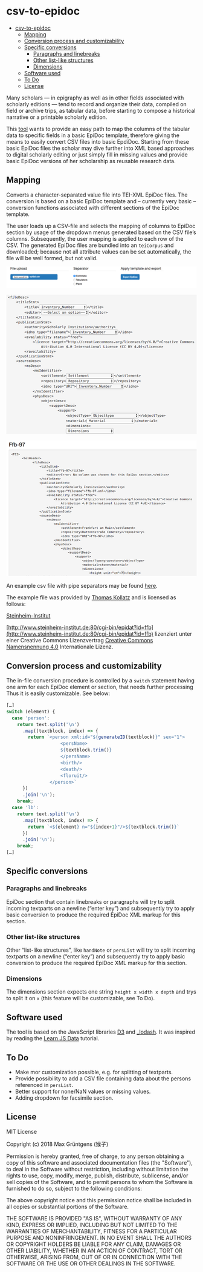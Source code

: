 # csv-to-epidoc

<!-- TOC START min:1 max:3 link:true update:true -->
- [csv-to-epidoc](#csv-to-epidoc)
  - [Mapping](#mapping)
  - [Conversion process and customizability](#conversion-process-and-customizability)
  - [Specific conversions](#specific-conversions)
    - [Paragraphs and linebreaks](#paragraphs-and-linebreaks)
    - [Other list-like structures](#other-list-like-structures)
    - [Dimensions](#dimensions)
  - [Software used](#software-used)
  - [To Do](#to-do)
  - [License](#license)

<!-- TOC END -->




Many scholars — in epigraphy as well as in other fields associated with scholarly editions — tend to record and organize their data, compiled on field or archive trips, as tabular data, before starting to compose a historical narrative or a printable scholarly edition.

This [tool](https://hou2zi0.github.io/csv-to-epidoc/HTML/csv-to-epidoc.html) wants to provide an easy path to map the columns of the tabular data to specific fields in a basic EpiDoc template, therefore giving the means to easily convert CSV files into basic EpdiDoc. Starting from these basic EpiDoc files the scholar may dive further into XML based approaches to digital scholarly editing or just simply fill in missing values and provide basic EpiDoc versions of her scholarship as reusable research data.  

## Mapping

Converts a character-separated value file into TEI-XML EpiDoc files. The conversion is based on a basic EpiDoc template and – currently very basic – conversion functions associated with different sections of the EpiDoc template.

The user loads up a CSV-file and selects the mapping of columns to EpiDoc section by usage of the dropdown menus generated based on the CSV file’s columns. Subsequently, the user mapping is applied to each row of the CSV. The generated EpiDoc files are bundled into an `teiCorpus` and downloaded; because not all attribute values can be set automatically, the file will be well formed, but not valid.

![Upload files](data/images/upload.png)

![Mapping of column names to   EpiDoc sections](data/images/mapping.png)

![Filled in EpiDoc template](data/images/filled_in.png)

An example csv file with pipe separators may be found [here](https://hou2zi0.github.io/csv-to-epidoc/data/files/epidat.csv).

The example file was provided by [Thomas Kollatz](https://github.com/KollatzThomas) and is licensed as follows:

[Steinheim-Institut](http://steinheim-institut.de/)

[http://www.steinheim-institut.de:80/cgi-bin/epidat?id=ffb](http://www.steinheim-institut.de:80/cgi-bin/epidat?id=ffb) lizenziert unter einer Creative Commons Lizenzvertrag
[Creative Commons Namensnennung 4.0](http://creativecommons.org/licenses/by/4.0/) Internationale Lizenz.

## Conversion process and customizability

The in-file conversion procedure is controlled by a `switch` statement having one arm for each EpiDoc element or section, that needs further processing Thus it is easily customizable. See below:

```javascript
[…]
switch (element) {
  case 'person':
    return text.split('\n')
      .map((textblock, index) => {
        return `<person xml:id="${generateID(textblock)}" sex="1">
                    <persName>
                    ${textblock.trim()}
                    </persName>
                    <birth/>
                    <death/>
                    <floruit/>
                </person>`
      })
      .join('\n');
    break;
  case 'lb':
    return text.split('\n')
      .map((textblock, index) => {
        return `<${element} n="${index+1}"/>${textblock.trim()}`
      })
      .join('\n');
    break;
[…]
```

## Specific conversions

### Paragraphs and linebreaks

EpiDoc section that contain linebreaks or paragraphs will try to split incoming textparts on a newline (“enter key”) and subsequently try to apply basic conversion to produce the required EpiDoc XML markup for this section.

### Other list-like structures

Other “list-like structures”, like `handNote` or `persList` will try to split incoming textparts on a newline (“enter key”) and subsequently try to apply basic conversion to produce the required EpiDoc XML markup for this section.

### Dimensions

The dimensions section expects one string `height x width x depth` and trys to split it on `x` (this feature will be customizable, see To Do).

## Software used

The tool is based on the JavaScript libraries [D3](https://d3js.org/) and [_lodash](https://lodash.com). It was inspired by reading the [Learn JS Data](http://learnjsdata.com/index.html) tutorial.

## To Do

* Make mor customization possible, e.g. for splitting of textparts.
* Provide possibility to add a CSV file containing data about the persons referenced in `persList`.
* Better support for none/NaN values or missing values.
* Adding dropdown for facsimile section.

## License

MIT License

Copyright (c) 2018 Max Grüntgens (猴子)

Permission is hereby granted, free of charge, to any person obtaining a copy
of this software and associated documentation files (the "Software"), to deal
in the Software without restriction, including without limitation the rights
to use, copy, modify, merge, publish, distribute, sublicense, and/or sell
copies of the Software, and to permit persons to whom the Software is
furnished to do so, subject to the following conditions:

The above copyright notice and this permission notice shall be included in all
copies or substantial portions of the Software.

THE SOFTWARE IS PROVIDED "AS IS", WITHOUT WARRANTY OF ANY KIND, EXPRESS OR
IMPLIED, INCLUDING BUT NOT LIMITED TO THE WARRANTIES OF MERCHANTABILITY,
FITNESS FOR A PARTICULAR PURPOSE AND NONINFRINGEMENT. IN NO EVENT SHALL THE
AUTHORS OR COPYRIGHT HOLDERS BE LIABLE FOR ANY CLAIM, DAMAGES OR OTHER
LIABILITY, WHETHER IN AN ACTION OF CONTRACT, TORT OR OTHERWISE, ARISING FROM,
OUT OF OR IN CONNECTION WITH THE SOFTWARE OR THE USE OR OTHER DEALINGS IN THE
SOFTWARE.
